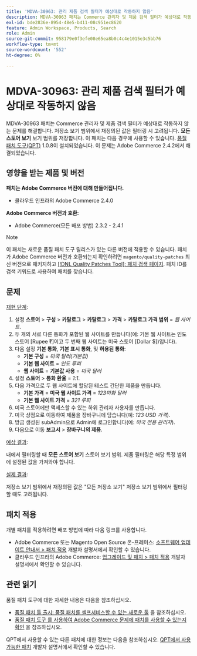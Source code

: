 ```yaml
---
title: 'MDVA-30963: 관리 제품 검색 필터가 예상대로 작동하지 않음'
description: MDVA-30963 패치는 Commerce 관리자 및 제품 검색 필터가 예상대로 작동하지 않는 문제를 해결합니다. 저장소 보기 범위에서 재정의된 값은 **모든 저장소 보기** 저장소 보기 범위에서 필터링할 때도 고려됩니다. 이 패치는 [Quality Patches Tool (QPT)](/help/announcements/adobe-commerce-announcements/magento-quality-patches-released-new-tool-to-self-serve-quality-patches.md) 1.0.8이 설치된 경우 사용할 수 있습니다. 이 문제는 Adobe Commerce 2.4.2에서 해결되었습니다.
exl-id: bde2836e-8954-48e5-b411-08c951ec8620
feature: Admin Workspace, Products, Search
role: Admin
source-git-commit: 958179e0f3efe08e65ea8b0c4c4e1015e3c5bb76
workflow-type: tm+mt
source-wordcount: '552'
ht-degree: 0%

---
```


# MDVA-30963: 관리 제품 검색 필터가 예상대로 작동하지 않음

MDVA-30963 패치는 Commerce 관리자 및 제품 검색 필터가 예상대로 작동하지 않는 문제를 해결합니다. 저장소 보기 범위에서 재정의된 값은 필터링 시 고려됩니다. **모든 스토어 보기** 보기 범위를 저장합니다. 이 패치는 다음 경우에 사용할 수 있습니다. [품질 패치 도구(QPT)](/help/announcements/adobe-commerce-announcements/magento-quality-patches-released-new-tool-to-self-serve-quality-patches.md) 1.0.8이 설치되었습니다. 이 문제는 Adobe Commerce 2.4.2에서 해결되었습니다.

## 영향을 받는 제품 및 버전

**패치는 Adobe Commerce 버전에 대해 만들어집니다.**

* 클라우드 인프라의 Adobe Commerce 2.4.0

**Adobe Commerce 버전과 호환:**

* Adobe Commerce(모든 배포 방법) 2.3.2 - 2.4.1

>[!NOTE]
>
>이 패치는 새로운 품질 패치 도구 릴리스가 있는 다른 버전에 적용할 수 있습니다. 패치가 Adobe Commerce 버전과 호환되는지 확인하려면 `magento/quality-patches` 최신 버전으로 패키지하고 [[!DNL Quality Patches Tool]: 패치 검색 페이지](https://devdocs.magento.com/quality-patches/tool.html#patch-grid). 패치 ID를 검색 키워드로 사용하여 패치를 찾습니다.

## 문제

<u>재현 단계</u>:

1. 설정 **스토어** > **구성** > **카탈로그** > **카탈로그** > **가격** > **카탈로그 가격 범위** = *웹 사이트*.
1. 두 개의 서로 다른 통화가 포함된 웹 사이트를 만듭니다(예: 기본 웹 사이트는 인도 스토어 \[Rupee ₹\]이고 두 번째 웹 사이트는 미국 스토어 \[Dollar $\])입니다).
1. 다음 설정 **기본 통화**, **기본 표시 통화**, 및 **허용된 통화**:
   * **기본 구성** = *미국 달러(기본값)*
   * **기본 웹 사이트** = *인도 루피*
   * **웹 사이트** = **기본값 사용** = *미국 달러*
1. 설정 **스토어** > **통화 환율** = *1:1*.
1. 다음 가격으로 두 웹 사이트에 할당된 테스트 간단한 제품을 만듭니다.
   * **기본 가격** = **미국 웹 사이트 가격** = *123미화 달러*
   * **기본 웹 사이트 가격** = *321 루피*
1. 미국 스토어에만 액세스할 수 있는 하위 관리자 사용자를 만듭니다.
1. 미국 상점으로 이동하여 제품을 장바구니에 담습니다(예: *123 USD 가격*).
1. 방금 생성된 subAdmin으로 Admin에 로그인합니다(예: *미국 전용 관리자*).
1. 다음으로 이동 **보고서** > **장바구니의 제품**.

<u>예상 결과</u>:

내에서 필터링할 때 **모든 스토어 보기** 스토어 보기 범위. 제품 필터링은 해당 특정 범위에 설정된 값을 가져와야 합니다.

<u>실제 결과</u>:

저장소 보기 범위에서 재정의된 값은 &quot;모든 저장소 보기&quot; 저장소 보기 범위에서 필터링할 때도 고려됩니다.

## 패치 적용

개별 패치를 적용하려면 배포 방법에 따라 다음 링크를 사용합니다.

* Adobe Commerce 또는 Magento Open Source 온-프레미스: [소프트웨어 업데이트 안내서 > 패치 적용](https://devdocs.magento.com/guides/v2.4/comp-mgr/patching/mqp.html) 개발자 설명서에서 확인할 수 있습니다.
* 클라우드 인프라의 Adobe Commerce: [업그레이드 및 패치 > 패치 적용](https://devdocs.magento.com/cloud/project/project-patch.html) 개발자 설명서에서 확인할 수 있습니다.

## 관련 읽기

품질 패치 도구에 대한 자세한 내용은 다음을 참조하십시오.

* [품질 패치 툴 출시: 품질 패치를 셀프서비스할 수 있는 새로운 툴](/help/announcements/adobe-commerce-announcements/magento-quality-patches-released-new-tool-to-self-serve-quality-patches.md) 을 참조하십시오.
* [품질 패치 도구 를 사용하여 Adobe Commerce 문제에 패치를 사용할 수 있는지 확인](/help/support-tools/patches-available-in-qpt-tool/check-patch-for-magento-issue-with-magento-quality-patches.md) 을 참조하십시오.

QPT에서 사용할 수 있는 다른 패치에 대한 정보는 다음을 참조하십시오. [QPT에서 사용 가능한 패치](https://devdocs.magento.com/quality-patches/tool.html#patch-grid) 개발자 설명서에서 확인할 수 있습니다.

